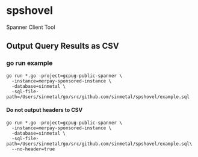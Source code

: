 # spshovel
Spanner Client Tool

## Output Query Results as CSV

### go run example

```
go run *.go -project=gcpug-public-spanner \
  -instance=merpay-sponsored-instance \
  -database=sinmetal \
  -sql-file-path=/Users/sinmetal/go/src/github.com/sinmetal/spshovel/example.sql
```

#### Do not output headers to CSV

```
go run *.go -project=gcpug-public-spanner \
  -instance=merpay-sponsored-instance \
  -database=sinmetal \
  -sql-file-path=/Users/sinmetal/go/src/github.com/sinmetal/spshovel/example.sql\
  --no-header=true
```